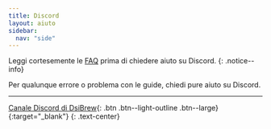 ```yaml
---
title: Discord
layout: aiuto
sidebar:
  nav: "side"
---
```


Leggi cortesemente le [FAQ](/help/faq) prima di chiedere aiuto su Discord.
{: .notice--info}

Per qualunque errore o problema con le guide, chiedi pure aiuto su Discord.

---

[Canale Discord di DsiBrew](https://discord.gg/w4SKAr8){: .btn .btn--light-outline .btn--large}{:target="_blank"}
{: .text-center}
